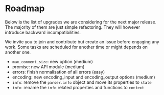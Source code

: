 # Roadmap

Below is the list of upgrades we are considering for the next major release. The majority of them are just simple refactoring. They will however introduce backward incompatibilities.

We invite you to join and contribute but create an issue before engaging any work. Some tasks are scheduled for another time or might depends on another one.

* `max_comment_size`: new option (medium)
* promise: new API module (medium)
* errors: finish normalisation of all errors (easy)
* encoding: new encoding_input and encoding_output options (medium)
* `info`: remove the `parser.info` object and move its properties to `state`
* `info`: rename the `info` related properties and functions to `context`
